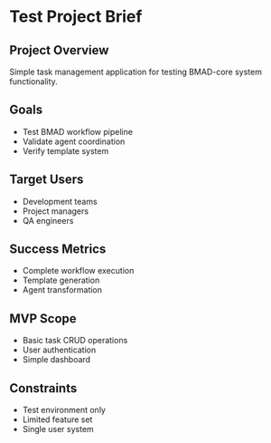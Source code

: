 # Test Project Brief

## Project Overview
Simple task management application for testing BMAD-core system functionality.

## Goals
- Test BMAD workflow pipeline
- Validate agent coordination
- Verify template system

## Target Users
- Development teams
- Project managers
- QA engineers

## Success Metrics
- Complete workflow execution
- Template generation
- Agent transformation

## MVP Scope
- Basic task CRUD operations
- User authentication
- Simple dashboard

## Constraints
- Test environment only
- Limited feature set
- Single user system